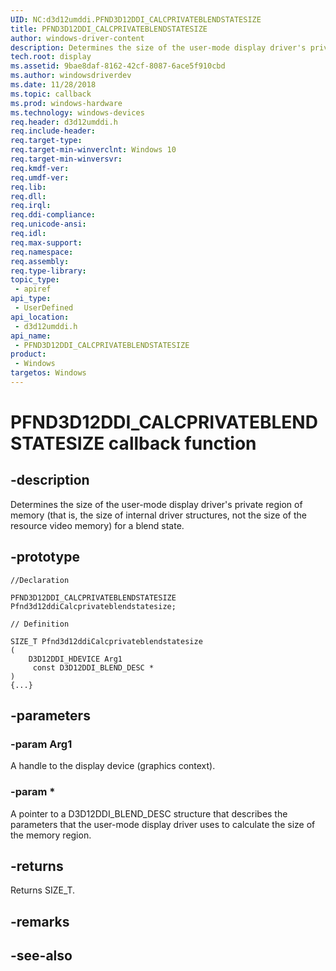 ```yaml
---
UID: NC:d3d12umddi.PFND3D12DDI_CALCPRIVATEBLENDSTATESIZE
title: PFND3D12DDI_CALCPRIVATEBLENDSTATESIZE
author: windows-driver-content
description: Determines the size of the user-mode display driver's private region of memory (that is, the size of internal driver structures, not the size of the resource video memory) for a blend state.
tech.root: display
ms.assetid: 9bae8daf-8162-42cf-8087-6ace5f910cbd
ms.author: windowsdriverdev
ms.date: 11/28/2018
ms.topic: callback
ms.prod: windows-hardware
ms.technology: windows-devices
req.header: d3d12umddi.h
req.include-header:
req.target-type:
req.target-min-winverclnt: Windows 10
req.target-min-winversvr:
req.kmdf-ver:
req.umdf-ver:
req.lib:
req.dll:
req.irql: 
req.ddi-compliance:
req.unicode-ansi:
req.idl:
req.max-support:
req.namespace:
req.assembly:
req.type-library: 
topic_type: 
 - apiref
api_type: 
 - UserDefined
api_location: 
 - d3d12umddi.h
api_name: 
 - PFND3D12DDI_CALCPRIVATEBLENDSTATESIZE
product: 
 - Windows
targetos: Windows
---
```


# PFND3D12DDI_CALCPRIVATEBLENDSTATESIZE callback function

## -description

Determines the size of the user-mode display driver's private region of memory (that is, the size of internal driver structures, not the size of the resource video memory) for a blend state.

## -prototype

```
//Declaration

PFND3D12DDI_CALCPRIVATEBLENDSTATESIZE Pfnd3d12ddiCalcprivateblendstatesize; 

// Definition

SIZE_T Pfnd3d12ddiCalcprivateblendstatesize 
(
	D3D12DDI_HDEVICE Arg1
	 const D3D12DDI_BLEND_DESC *
)
{...}

```

## -parameters

### -param Arg1

A handle to the display device (graphics context).

### -param *

A pointer to a D3D12DDI_BLEND_DESC structure that describes the parameters that the user-mode display driver uses to calculate the size of the memory region.

## -returns

Returns SIZE_T.

## -remarks

## -see-also